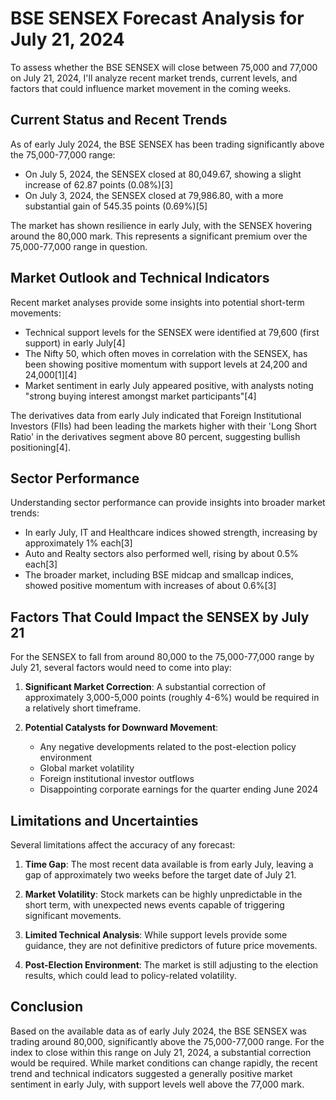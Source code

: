 # BSE SENSEX Forecast Analysis for July 21, 2024

To assess whether the BSE SENSEX will close between 75,000 and 77,000 on July 21, 2024, I'll analyze recent market trends, current levels, and factors that could influence market movement in the coming weeks.

## Current Status and Recent Trends

As of early July 2024, the BSE SENSEX has been trading significantly above the 75,000-77,000 range:

- On July 5, 2024, the SENSEX closed at 80,049.67, showing a slight increase of 62.87 points (0.08%)[3]
- On July 3, 2024, the SENSEX closed at 79,986.80, with a more substantial gain of 545.35 points (0.69%)[5]

The market has shown resilience in early July, with the SENSEX hovering around the 80,000 mark. This represents a significant premium over the 75,000-77,000 range in question.

## Market Outlook and Technical Indicators

Recent market analyses provide some insights into potential short-term movements:

- Technical support levels for the SENSEX were identified at 79,600 (first support) in early July[4]
- The Nifty 50, which often moves in correlation with the SENSEX, has been showing positive momentum with support levels at 24,200 and 24,000[1][4]
- Market sentiment in early July appeared positive, with analysts noting "strong buying interest amongst market participants"[4]

The derivatives data from early July indicated that Foreign Institutional Investors (FIIs) had been leading the markets higher with their 'Long Short Ratio' in the derivatives segment above 80 percent, suggesting bullish positioning[4].

## Sector Performance

Understanding sector performance can provide insights into broader market trends:

- In early July, IT and Healthcare indices showed strength, increasing by approximately 1% each[3]
- Auto and Realty sectors also performed well, rising by about 0.5% each[3]
- The broader market, including BSE midcap and smallcap indices, showed positive momentum with increases of about 0.6%[3]

## Factors That Could Impact the SENSEX by July 21

For the SENSEX to fall from around 80,000 to the 75,000-77,000 range by July 21, several factors would need to come into play:

1. **Significant Market Correction**: A substantial correction of approximately 3,000-5,000 points (roughly 4-6%) would be required in a relatively short timeframe.

2. **Potential Catalysts for Downward Movement**:
   - Any negative developments related to the post-election policy environment
   - Global market volatility
   - Foreign institutional investor outflows
   - Disappointing corporate earnings for the quarter ending June 2024

## Limitations and Uncertainties

Several limitations affect the accuracy of any forecast:

1. **Time Gap**: The most recent data available is from early July, leaving a gap of approximately two weeks before the target date of July 21.

2. **Market Volatility**: Stock markets can be highly unpredictable in the short term, with unexpected news events capable of triggering significant movements.

3. **Limited Technical Analysis**: While support levels provide some guidance, they are not definitive predictors of future price movements.

4. **Post-Election Environment**: The market is still adjusting to the election results, which could lead to policy-related volatility.

## Conclusion

Based on the available data as of early July 2024, the BSE SENSEX was trading around 80,000, significantly above the 75,000-77,000 range. For the index to close within this range on July 21, 2024, a substantial correction would be required. While market conditions can change rapidly, the recent trend and technical indicators suggested a generally positive market sentiment in early July, with support levels well above the 77,000 mark.